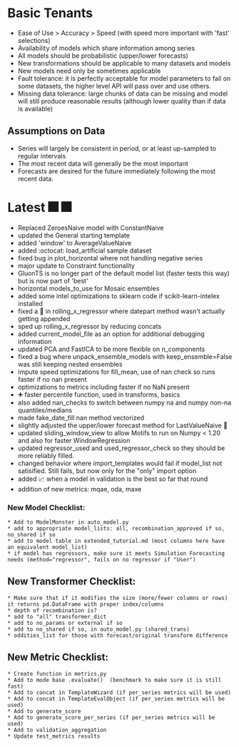 # Basic Tenants
* Ease of Use > Accuracy > Speed (with speed more important with 'fast' selections)
* Availability of models which share information among series
* All models should be probabilistic (upper/lower forecasts)
* New transformations should be applicable to many datasets and models
* New models need only be sometimes applicable
* Fault tolerance: it is perfectly acceptable for model parameters to fail on some datasets, the higher level API will pass over and use others.
* Missing data tolerance: large chunks of data can be missing and model will still produce reasonable results (although lower quality than if data is available)

## Assumptions on Data
* Series will largely be consistent in period, or at least up-sampled to regular intervals
* The most recent data will generally be the most important
* Forecasts are desired for the future immediately following the most recent data.

# Latest :fireworks: :fireworks:
* Replaced ZeroesNaive model with ConstantNaive
* updated the General starting template
* added 'window' to AverageValueNaive
* added :octocat: load_artificial sample dataset
* fixed bug in plot_horizontal where not handling negative series
* major update to Constraint functionality
* GluonTS is no longer part of the default model list (faster tests this way) but is now part of 'best'
* horizontal models_to_use for Mosaic ensembles
* added some intel optimizations to sklearn code if scikit-learn-intelex installed
* fixed a :bug: in rolling_x_regressor where datepart method wasn't actually getting appended
* sped up rolling_x_regressor by reducing concats
* added current_model_file as an option for additional debugging information
* updated PCA and FastICA to be more flexible on n_components
* fixed a bug where unpack_ensemble_models with keep_ensemble=False was still keeping nested ensembles
* impute speed optimizations for fill_mean, use of nan check so runs faster if no nan present
* optimizations to metrics including faster if no NaN present
* :heavy_plus_sign: faster percentile function, used in transforms, basics
* also added nan_checks to switch between numpy na and numpy non-na quantiles/medians
* made fake_date_fill nan method vectorized
* slightly adjusted the upper/lower forecast method for LastValueNaive :crystal_ball:
* updated sliding_window_view to allow Motifs to run on Numpy < 1.20 and also for faster WindowRegression
* updated regressor_used and used_regressor_check so they should be more reliably filled.
* changed behavior where import_templates would fail if model_list not satisified. Still fails, but now only for the "only" import option
* added :chart_with_upwards_trend: when a model in validation is the best so far that round
* addition of new metrics: mqae, oda, maxe

### New Model Checklist:
	* Add to ModelMonster in auto_model.py
	* add to appropriate model_lists: all, recombination_approved if so, no_shared if so
	* add to model table in extended_tutorial.md (most columns here have an equivalent model_list)
	* if model has regressors, make sure it meets Simulation Forecasting needs (method="regressor", fails on no regressor if "User")

## New Transformer Checklist:
	* Make sure that if it modifies the size (more/fewer columns or rows) it returns pd.DataFrame with proper index/columns
	* depth of recombination is?
	* add to "all" transformer_dict
	* add to no_params or external if so
	* add to no_shared if so, in auto_model.py (shared_trans)
	* oddities_list for those with forecast/original transform difference

## New Metric Checklist:
	* Create function in metrics.py
	* Add to mode base .evaluate()  (benchmark to make sure it is still fast)
	* Add to concat in TemplateWizard (if per_series metrics will be used)
	* Add to concat in TemplateEvalObject (if per_series metrics will be used)
	* Add to generate_score
	* Add to generate_score_per_series (if per_series metrics will be used)
	* Add to validation_aggregation
	* Update test_metrics results
